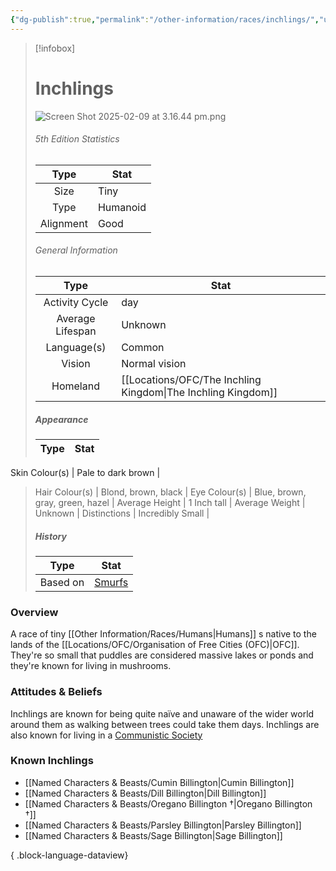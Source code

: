 ```yaml
---
{"dg-publish":true,"permalink":"/other-information/races/inchlings/","updated":"2025-08-11T11:53:32.276+01:00"}
---
```



 >[!infobox]
> 
> #  Inchlings
> ![Screen Shot 2025-02-09 at 3.16.44 pm.png](/img/user/Admin/Attachments/Screen%20Shot%202025-02-09%20at%203.16.44%20pm.png)
> ###### 5th Edition Statistics
> 
>  Type | Stat |
> :----: | --- |
>  Size | Tiny |
>  Type | Humanoid |
>  Alignment | Good |
>  
> ###### General Information
> Type | Stat |
>  :----: | --- |
>  Activity Cycle | day |
>  Average Lifespan | Unknown |
>  Language(s) | Common |
>  Vision | Normal vision |
>  Homeland | [[Locations/OFC/The Inchling Kingdom\|The Inchling Kingdom]] |
>
>##### Appearance
> Type | Stat |
>  :----: | --- |
Skin Colour(s) | Pale to dark brown |
>  Hair Colour(s) | Blond, brown, black |
>  Eye Colour(s) | Blue, brown, gray, green, hazel |
>  Average Height | 1 Inch tall |
>  Average Weight | Unknown |
>  Distinctions | Incredibly Small |
>
>##### History
>Type | Stat |
>  :----: | --- |
>  Based on | [Smurfs](https://en.wikipedia.org/wiki/The_Smurfs) |

### Overview
A race of tiny [[Other Information/Races/Humans\|Humans]] s native to the lands of the [[Locations/OFC/Organisation of Free Cities (OFC)\|OFC]]. They're so small that puddles are considered massive lakes or ponds and they're known for living in mushrooms.

### Attitudes & Beliefs
Inchlings are known for being quite naïve and unaware of the wider world around them as walking between trees could take them days. Inchlings are also known for living in a [Communistic Society](https://en.wikipedia.org/wiki/Communism)

### Known Inchlings
- [[Named Characters & Beasts/Cumin Billington\|Cumin Billington]]
- [[Named Characters & Beasts/Dill Billington\|Dill Billington]]
- [[Named Characters & Beasts/Oregano Billington †\|Oregano Billington †]]
- [[Named Characters & Beasts/Parsley Billington\|Parsley Billington]]
- [[Named Characters & Beasts/Sage Billington\|Sage Billington]]

{ .block-language-dataview}
